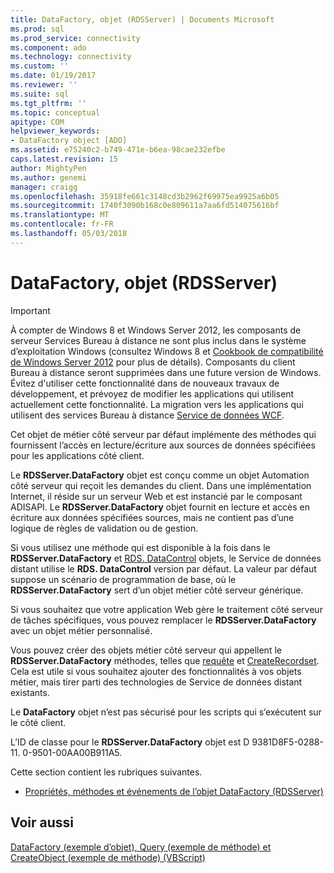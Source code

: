 ```yaml
---
title: DataFactory, objet (RDSServer) | Documents Microsoft
ms.prod: sql
ms.prod_service: connectivity
ms.component: ado
ms.technology: connectivity
ms.custom: ''
ms.date: 01/19/2017
ms.reviewer: ''
ms.suite: sql
ms.tgt_pltfrm: ''
ms.topic: conceptual
apitype: COM
helpviewer_keywords:
- DataFactory object [ADO]
ms.assetid: e75240c2-b749-471e-b6ea-98cae232efbe
caps.latest.revision: 15
author: MightyPen
ms.author: genemi
manager: craigg
ms.openlocfilehash: 35918fe661c3148cd3b2962f69975ea9925a6b05
ms.sourcegitcommit: 1740f3090b168c0e809611a7aa6fd514075616bf
ms.translationtype: MT
ms.contentlocale: fr-FR
ms.lasthandoff: 05/03/2018
---
```

# <a name="datafactory-object-rdsserver"></a>DataFactory, objet (RDSServer)
> [!IMPORTANT]
>  À compter de Windows 8 et Windows Server 2012, les composants de serveur Services Bureau à distance ne sont plus inclus dans le système d’exploitation Windows (consultez Windows 8 et [Cookbook de compatibilité de Windows Server 2012](https://www.microsoft.com/en-us/download/details.aspx?id=27416) pour plus de détails). Composants du client Bureau à distance seront supprimées dans une future version de Windows. Évitez d'utiliser cette fonctionnalité dans de nouveaux travaux de développement, et prévoyez de modifier les applications qui utilisent actuellement cette fonctionnalité. La migration vers les applications qui utilisent des services Bureau à distance [Service de données WCF](http://go.microsoft.com/fwlink/?LinkId=199565).  
  
 Cet objet de métier côté serveur par défaut implémente des méthodes qui fournissent l’accès en lecture/écriture aux sources de données spécifiées pour les applications côté client.  
  
 Le **RDSServer.DataFactory** objet est conçu comme un objet Automation côté serveur qui reçoit les demandes du client. Dans une implémentation Internet, il réside sur un serveur Web et est instancié par le composant ADISAPI. Le **RDSServer.DataFactory** objet fournit en lecture et accès en écriture aux données spécifiées sources, mais ne contient pas d’une logique de règles de validation ou de gestion.  
  
 Si vous utilisez une méthode qui est disponible à la fois dans le **RDSServer.DataFactory** et [RDS. DataControl](../../../ado/reference/rds-api/datacontrol-object-rds.md) objets, le Service de données distant utilise le **RDS. DataControl** version par défaut. La valeur par défaut suppose un scénario de programmation de base, où le **RDSServer.DataFactory** sert d’un objet métier côté serveur générique.  
  
 Si vous souhaitez que votre application Web gère le traitement côté serveur de tâches spécifiques, vous pouvez remplacer le **RDSServer.DataFactory** avec un objet métier personnalisé.  
  
 Vous pouvez créer des objets métier côté serveur qui appellent le **RDSServer.DataFactory** méthodes, telles que [requête](../../../ado/reference/rds-api/query-method-rds.md) et [CreateRecordset](../../../ado/reference/rds-api/createrecordset-method-rds.md). Cela est utile si vous souhaitez ajouter des fonctionnalités à vos objets métier, mais tirer parti des technologies de Service de données distant existants.  
  
 Le **DataFactory** objet n’est pas sécurisé pour les scripts qui s’exécutent sur le côté client.  
  
 L’ID de classe pour le **RDSServer.DataFactory** objet est D 9381D8F5-0288-11. 0-9501-00AA00B911A5.  
  
 Cette section contient les rubriques suivantes.  
  
-   [Propriétés, méthodes et événements de l’objet DataFactory (RDSServer)](../../../ado/reference/rds-api/datafactory-object-rdsserver-properties-methods-and-events.md)  
  
## <a name="see-also"></a>Voir aussi  
 [DataFactory (exemple d’objet), Query (exemple de méthode) et CreateObject (exemple de méthode) (VBScript)](../../../ado/reference/rds-api/datafactory-object-query-method-and-createobject-method-example-vbscript.md)


